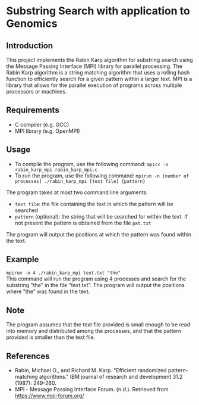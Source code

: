 # Substring Search with application to Genomics

## Introduction
This project implements the Rabin Karp algorithm for substring search using the Message Passing Interface (MPI) library for parallel processing. The Rabin Karp algorithm is a string matching algorithm that uses a rolling hash function to efficiently search for a given pattern within a larger text. MPI is a library that allows for the parallel execution of programs across multiple processors or machines.

## Requirements
* C compiler (e.g. GCC)
* MPI library (e.g. OpenMPI)

## Usage
* To compile the program, use the following command: `mpicc -o rabin_karp_mpi rabin_karp_mpi.c`  
* To run the program, use the following command: `mpirun -n [number of processes] ./rabin_karp_mpi [text file] {pattern}`

The program takes at most two command line arguments:

* `text file`: the file containing the text in which the pattern will be searched
* `pattern` (optional): the string that will be searched for within the text. If not present the pattern is obtained from the file `pat.txt`

The program will output the positions at which the pattern was found within the text.

## Example
`mpirun -n 4 ./rabin_karp_mpi text.txt "the"`  
This command will run the program using 4 processes and search for the substring "the" in the file "text.txt". The program will output the positions where "the" was found in the text.

## Note
The program assumes that the text file provided is small enough to be read into memory and distributed among the processes, and that the pattern provided is smaller than the text file.

## References
* Rabin, Michael O., and Richard M. Karp. "Efficient randomized pattern-matching algorithms." IBM journal of research and development 31.2 (1987): 249-260.
* MPI - Message Passing Interface Forum. (n.d.). Retrieved from https://www.mpi-forum.org/
